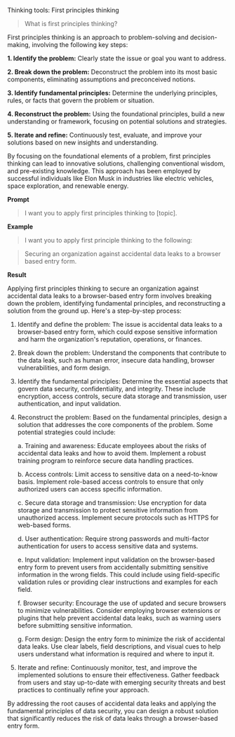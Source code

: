 Thinking tools: First principles thinking

> What is first principles thinking?

First principles thinking is an approach to problem-solving and decision-making, involving the following key steps:

**1. Identify the problem:** Clearly state the issue or goal you want to address.

**2. Break down the problem:** Deconstruct the problem into its most basic components, eliminating assumptions and preconceived notions.

**3. Identify fundamental principles:** Determine the underlying principles, rules, or facts that govern the problem or situation.

**4. Reconstruct the problem:** Using the foundational principles, build a new understanding or framework, focusing on potential solutions and strategies.

**5. Iterate and refine:** Continuously test, evaluate, and improve your solutions based on new insights and understanding.

By focusing on the foundational elements of a problem, first principles thinking can lead to innovative solutions, challenging conventional wisdom, and pre-existing knowledge. This approach has been employed by successful individuals like Elon Musk in industries like electric vehicles, space exploration, and renewable energy.

**Prompt**

> I want you to apply first principles thinking to [topic].

**Example**

> I want you to apply first principle thinking to the following:

> Securing an organization against accidental data leaks to a browser based entry form. 

**Result**

Applying first principles thinking to secure an organization against accidental data leaks to a browser-based entry form involves breaking down the problem, identifying fundamental principles, and reconstructing a solution from the ground up. Here's a step-by-step process:

1. Identify and define the problem: The issue is accidental data leaks to a browser-based entry form, which could expose sensitive information and harm the organization's reputation, operations, or finances.

2. Break down the problem: Understand the components that contribute to the data leak, such as human error, insecure data handling, browser vulnerabilities, and form design.

3. Identify the fundamental principles: Determine the essential aspects that govern data security, confidentiality, and integrity. These include encryption, access controls, secure data storage and transmission, user authentication, and input validation.

4. Reconstruct the problem: Based on the fundamental principles, design a solution that addresses the core components of the problem. Some potential strategies could include:

   a. Training and awareness: Educate employees about the risks of accidental data leaks and how to avoid them. Implement a robust training program to reinforce secure data handling practices.

   b. Access controls: Limit access to sensitive data on a need-to-know basis. Implement role-based access controls to ensure that only authorized users can access specific information.

   c. Secure data storage and transmission: Use encryption for data storage and transmission to protect sensitive information from unauthorized access. Implement secure protocols such as HTTPS for web-based forms.

   d. User authentication: Require strong passwords and multi-factor authentication for users to access sensitive data and systems.

   e. Input validation: Implement input validation on the browser-based entry form to prevent users from accidentally submitting sensitive information in the wrong fields. This could include using field-specific validation rules or providing clear instructions and examples for each field.

   f. Browser security: Encourage the use of updated and secure browsers to minimize vulnerabilities. Consider employing browser extensions or plugins that help prevent accidental data leaks, such as warning users before submitting sensitive information.

   g. Form design: Design the entry form to minimize the risk of accidental data leaks. Use clear labels, field descriptions, and visual cues to help users understand what information is required and where to input it.

5. Iterate and refine: Continuously monitor, test, and improve the implemented solutions to ensure their effectiveness. Gather feedback from users and stay up-to-date with emerging security threats and best practices to continually refine your approach.

By addressing the root causes of accidental data leaks and applying the fundamental principles of data security, you can design a robust solution that significantly reduces the risk of data leaks through a browser-based entry form. 
